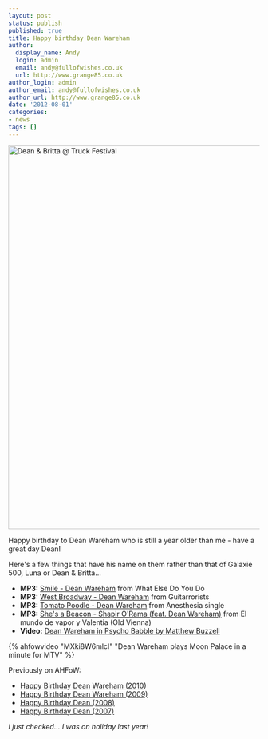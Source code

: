 ```yaml
---
layout: post
status: publish
published: true
title: Happy birthday Dean Wareham
author:
  display_name: Andy
  login: admin
  email: andy@fullofwishes.co.uk
  url: http://www.grange85.co.uk
author_login: admin
author_email: andy@fullofwishes.co.uk
author_url: http://www.grange85.co.uk
date: '2012-08-01'
categories:
- news
tags: []
---
```

<a data-flickr-embed="true"  href="https://www.flickr.com/photos/grange85/5972301432/" title="Dean &amp; Britta @ Truck Festival"><img src="https://live.staticflickr.com/6015/5972301432_96fa74762f_b.jpg" width="1024" height="768" alt="Dean &amp; Britta @ Truck Festival"></a><script async src="//embedr.flickr.com/assets/client-code.js" charset="utf-8"></script>


<p>Happy birthday to Dean Wareham who is still a year older than me - have a great day Dean!</p>
<p>Here's a few things that have his name on them rather than that of Galaxie 500, Luna or Dean & Britta...
<ul>
<li><strong>MP3:</strong> <a href="https://www.box.com/s/d924e78dc85bbe5f7f19">Smile - Dean Wareham</a> from What Else Do You Do</li>
<li><strong>MP3:</strong> <a href="/2009/09/23/mp3-lost-tracks-7-dean-wareham-west-broadway/">West Broadway - Dean Wareham</a> from  Guitarrorists</li>
<li><strong>MP3:</strong> <a href="https://www.box.com/s/0172492cc6a103c89c6e">Tomato Poodle - Dean Wareham</a> from Anesthesia single</li>
<li><strong>MP3:</strong> <a href="https://www.box.com/s/c3b7df0537ee2e581ef3">She's a Beacon - Shapir O'Rama (feat. Dean Wareham)</a> from El mundo de vapor y Valentia (Old Vienna)</li>
<li><strong>Video:</strong> <a href="/2012/05/07/video-dean-wareham-in-psycho-babble/">Dean Wareham in Psycho Babble by Matthew Buzzell</a></li>
</ul>

{% ahfowvideo "MXki8W6mlcI" "Dean Wareham plays Moon Palace in a minute for MTV" %}

<p>Previously on AHFoW:</p>
<ul>
<li><a href="/2010/08/01/happy-birthday-dean-wareham-2/">Happy Birthday Dean Wareham (2010)</a></li>
<li><a href="/2009/08/01/happy-birthday-dean-wareham/">Happy Birthday Dean Wareham (2009)</a></li>
<li><a href="/2008/08/01/happy-birthday-dean-2/">Happy Birthday Dean (2008)</a></li>
<li><a href="/2007/08/01/happy-birthday-dean/">Happy Birthday Dean (2007)</a></li>
</ul>
<p><em>I just checked... I was on holiday last year!</em></p>
